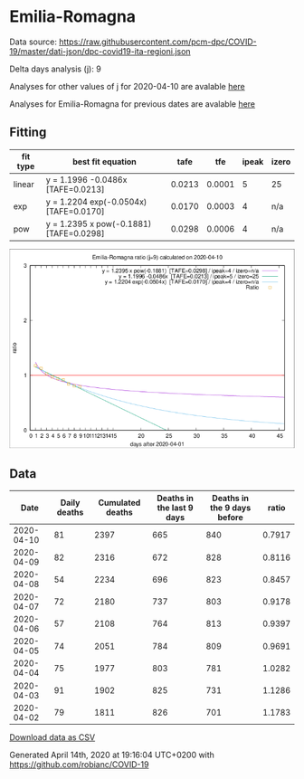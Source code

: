 # Emilia-Romagna

Data source: https://raw.githubusercontent.com/pcm-dpc/COVID-19/master/dati-json/dpc-covid19-ita-regioni.json

Delta days analysis (j): 9

Analyses for other values of j for 2020-04-10 are avalable [here](../2020-04-10/README.md)

Analyses for Emilia-Romagna for previous dates are avalable [here](../README.md)

## Fitting 
|fit type|best fit equation|tafe|tfe|ipeak|izero|
|-------|-----|--------|------|---|---|
|linear|y = 1.1996 -0.0486x  [TAFE=0.0213]|0.0213|0.0001|5|25|
|exp|y = 1.2204 exp(-0.0504x)  [TAFE=0.0170]|0.0170|0.0003|4|n/a|
|pow|y = 1.2395 x pow(-0.1881)  [TAFE=0.0298]|0.0298|0.0006|4|n/a|

![Plot](COVID-19_emilia-romagna_j9_2020-04-10.png)

## Data
|Date|Daily deaths|Cumulated deaths|Deaths in the last 9 days|Deaths in the 9 days before|ratio|
|----|----------|-----------|-------|--------------------|-----|
|2020-04-10|81|2397|665|840|0.7917|
|2020-04-09|82|2316|672|828|0.8116|
|2020-04-08|54|2234|696|823|0.8457|
|2020-04-07|72|2180|737|803|0.9178|
|2020-04-06|57|2108|764|813|0.9397|
|2020-04-05|74|2051|784|809|0.9691|
|2020-04-04|75|1977|803|781|1.0282|
|2020-04-03|91|1902|825|731|1.1286|
|2020-04-02|79|1811|826|701|1.1783|

[Download data as CSV](COVID-19_emilia-romagna_j9_2020-04-10.csv)

Generated April 14th, 2020 at 19:16:04 UTC+0200 with https://github.com/robianc/COVID-19
